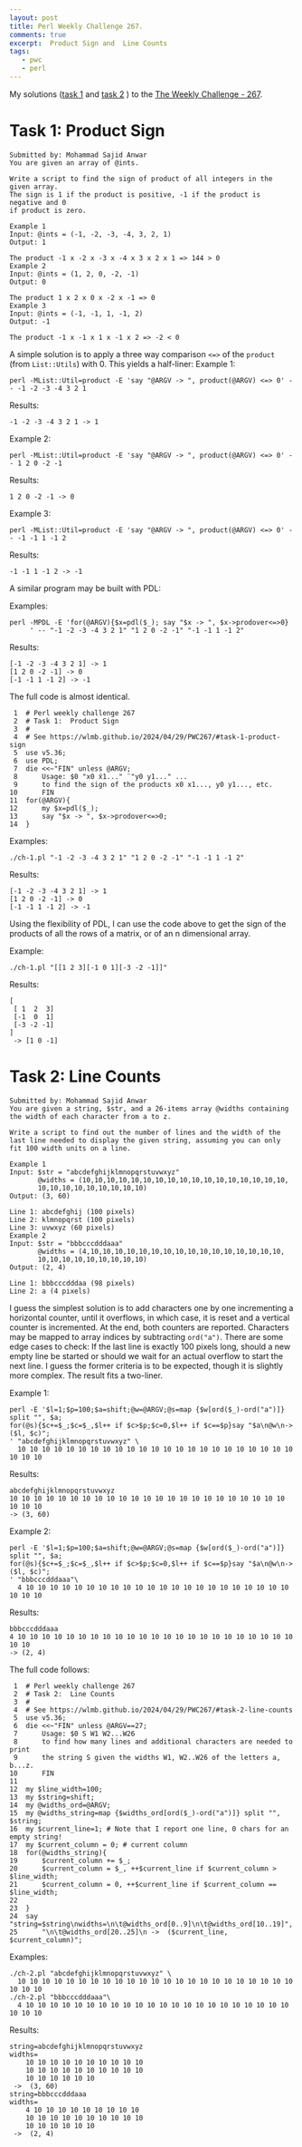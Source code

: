 ```yaml
---
layout: post
title: Perl Weekly Challenge 267.
comments: true
excerpt:  Product Sign and  Line Counts
tags:
   - pwc
   - perl
---
```


My solutions
([task 1](https://github.com/wlmb/perlweeklychallenge-club/blob/master/challenge-267/wlmb/perl/ch-1.pl)
and
[task 2](https://github.com/wlmb/perlweeklychallenge-club/blob/master/challenge-267/wlmb/perl/ch-2.pl)
)
to the  [The Weekly Challenge - 267](https://theweeklychallenge.org/blog/perl-weekly-challenge-267).


# Task 1: Product Sign

    Submitted by: Mohammad Sajid Anwar
    You are given an array of @ints.
    
    Write a script to find the sign of product of all integers in the given array.
    The sign is 1 if the product is positive, -1 if the product is negative and 0
    if product is zero.
    
    Example 1
    Input: @ints = (-1, -2, -3, -4, 3, 2, 1)
    Output: 1
    
    The product -1 x -2 x -3 x -4 x 3 x 2 x 1 => 144 > 0
    Example 2
    Input: @ints = (1, 2, 0, -2, -1)
    Output: 0
    
    The product 1 x 2 x 0 x -2 x -1 => 0
    Example 3
    Input: @ints = (-1, -1, 1, -1, 2)
    Output: -1
    
    The product -1 x -1 x 1 x -1 x 2 => -2 < 0

A simple solution is to apply a three way comparison `<=>` of the
`product` (from `List::Utils`) with 0. This yields a half-liner:
Example 1:

    perl -MList::Util=product -E 'say "@ARGV -> ", product(@ARGV) <=> 0' -- -1 -2 -3 -4 3 2 1

Results:

    -1 -2 -3 -4 3 2 1 -> 1

Example 2:

    perl -MList::Util=product -E 'say "@ARGV -> ", product(@ARGV) <=> 0' -- 1 2 0 -2 -1

Results:

    1 2 0 -2 -1 -> 0

Example 3:

    perl -MList::Util=product -E 'say "@ARGV -> ", product(@ARGV) <=> 0' -- -1 -1 1 -1 2

Results:

    -1 -1 1 -1 2 -> -1

A similar program may be built with PDL:

Examples:

    perl -MPDL -E 'for(@ARGV){$x=pdl($_); say "$x -> ", $x->prodover<=>0}
         ' -- "-1 -2 -3 -4 3 2 1" "1 2 0 -2 -1" "-1 -1 1 -1 2"

Results:

    [-1 -2 -3 -4 3 2 1] -> 1
    [1 2 0 -2 -1] -> 0
    [-1 -1 1 -1 2] -> -1

The full code is almost identical.

     1  # Perl weekly challenge 267
     2  # Task 1:  Product Sign
     3  #
     4  # See https://wlmb.github.io/2024/04/29/PWC267/#task-1-product-sign
     5  use v5.36;
     6  use PDL;
     7  die <<~"FIN" unless @ARGV;
     8      Usage: $0 "x0 ẍ1..." ¨"y0 y1..." ...
     9      to find the sign of the products x0 x1..., y0 y1..., etc.
    10      FIN
    11  for(@ARGV){
    12      my $x=pdl($_);
    13      say "$x -> ", $x->prodover<=>0;
    14  }

Examples:

    ./ch-1.pl "-1 -2 -3 -4 3 2 1" "1 2 0 -2 -1" "-1 -1 1 -1 2"

Results:

    [-1 -2 -3 -4 3 2 1] -> 1
    [1 2 0 -2 -1] -> 0
    [-1 -1 1 -1 2] -> -1

Using the flexibility of PDL, I can use the code above to get the sign
of the products of all the rows of a matrix, or of an n dimensional
array.

Example:

    ./ch-1.pl "[[1 2 3][-1 0 1][-3 -2 -1]]"

Results:

    
    [
     [ 1  2  3]
     [-1  0  1]
     [-3 -2 -1]
    ]
     -> [1 0 -1]


# Task 2: Line Counts

    Submitted by: Mohammad Sajid Anwar
    You are given a string, $str, and a 26-items array @widths containing
    the width of each character from a to z.
    
    Write a script to find out the number of lines and the width of the
    last line needed to display the given string, assuming you can only
    fit 100 width units on a line.
    
    Example 1
    Input: $str = "abcdefghijklmnopqrstuvwxyz"
           @widths = (10,10,10,10,10,10,10,10,10,10,10,10,10,10,10,10,10,
           10,10,10,10,10,10,10,10,10)
    Output: (3, 60)
    
    Line 1: abcdefghij (100 pixels)
    Line 2: klmnopqrst (100 pixels)
    Line 3: uvwxyz (60 pixels)
    Example 2
    Input: $str = "bbbcccdddaaa"
           @widths = (4,10,10,10,10,10,10,10,10,10,10,10,10,10,10,10,10,
           10,10,10,10,10,10,10,10,10)
    Output: (2, 4)
    
    Line 1: bbbcccdddaa (98 pixels)
    Line 2: a (4 pixels)

I guess the simplest solution is to add characters one by one
incrementing a horizontal counter, until it overflows, in which case,
it is reset and a vertical counter is incremented. At the end, both
counters are reported. Characters may be mapped to array indices by
subtracting `ord("a")`. There are some edge cases to check: If the
last line is exactly 100 pixels long, should a new empty line be
started or should we wait for an actual overflow to start the next
line. I guess the former criteria is to be expected, though it is
slightly more complex. The result fits a two-liner.

Example 1:

    perl -E '$l=1;$p=100;$a=shift;@w=@ARGV;@s=map {$w[ord($_)-ord("a")]} split "", $a;
    for(@s){$c+=$_;$c=$_,$l++ if $c>$p;$c=0,$l++ if $c==$p}say "$a\n@w\n-> ($l, $c)";
    ' "abcdefghijklmnopqrstuvwxyz" \
      10 10 10 10 10 10 10 10 10 10 10 10 10 10 10 10 10 10 10 10 10 10 10 10 10 10

Results:

    abcdefghijklmnopqrstuvwxyz
    10 10 10 10 10 10 10 10 10 10 10 10 10 10 10 10 10 10 10 10 10 10 10 10 10 10
    -> (3, 60)

Example 2:

    perl -E '$l=1;$p=100;$a=shift;@w=@ARGV;@s=map {$w[ord($_)-ord("a")]} split "", $a;
    for(@s){$c+=$_;$c=$_,$l++ if $c>$p;$c=0,$l++ if $c==$p}say "$a\n@w\n-> ($l, $c)";
    ' "bbbcccdddaaa"\
      4 10 10 10 10 10 10 10 10 10 10 10 10 10 10 10 10 10 10 10 10 10 10 10 10 10

Results:

    bbbcccdddaaa
    4 10 10 10 10 10 10 10 10 10 10 10 10 10 10 10 10 10 10 10 10 10 10 10 10 10
    -> (2, 4)

The full code follows:

     1  # Perl weekly challenge 267
     2  # Task 2:  Line Counts
     3  #
     4  # See https://wlmb.github.io/2024/04/29/PWC267/#task-2-line-counts
     5  use v5.36;
     6  die <<~"FIN" unless @ARGV==27;
     7      Usage: $0 S W1 W2...W26
     8      to find how many lines and additional characters are needed to print
     9      the string S given the widths W1, W2..W26 of the letters a, b...z.
    10      FIN
    11  
    12  my $line_width=100;
    13  my $string=shift;
    14  my @widths_ord=@ARGV;
    15  my @widths_string=map {$widths_ord[ord($_)-ord("a")]} split "", $string;
    16  my $current_line=1; # Note that I report one line, 0 chars for an empty string!
    17  my $current_column = 0; # current column
    18  for(@widths_string){
    19      $current_column += $_;
    20      $current_column = $_, ++$current_line if $current_column > $line_width;
    21      $current_column = 0, ++$current_line if $current_column == $line_width;
    22  
    23  }
    24  say "string=$string\nwidths=\n\t@widths_ord[0..9]\n\t@widths_ord[10..19]",
    25      "\n\t@widths_ord[20..25]\n ->  ($current_line, $current_column)";

Examples:

    ./ch-2.pl "abcdefghijklmnopqrstuvwxyz" \
      10 10 10 10 10 10 10 10 10 10 10 10 10 10 10 10 10 10 10 10 10 10 10 10 10 10
    ./ch-2.pl "bbbcccdddaaa"\
      4 10 10 10 10 10 10 10 10 10 10 10 10 10 10 10 10 10 10 10 10 10 10 10 10 10

Results:

    string=abcdefghijklmnopqrstuvwxyz
    widths=
    	10 10 10 10 10 10 10 10 10 10
    	10 10 10 10 10 10 10 10 10 10
    	10 10 10 10 10 10
     ->  (3, 60)
    string=bbbcccdddaaa
    widths=
    	4 10 10 10 10 10 10 10 10 10
    	10 10 10 10 10 10 10 10 10 10
    	10 10 10 10 10 10
     ->  (2, 4)


